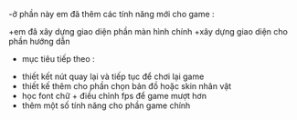 -ở phần này em đã thêm các tính năng mới cho game :

+em đâ xây dựng giao diện phần màn hình chính
+xây dựng giao diện cho phần hướng dẫn

- mục tiêu tiếp theo :
+ thiết kết nút quay lại và tiếp tục để chơi lại game
+ thiết kế thêm cho phần chọn bản đồ hoặc skin nhân vật
+ học font chữ + điều chỉnh fps để game mượt hơn
+ thêm một số tính năng cho phần game chính
